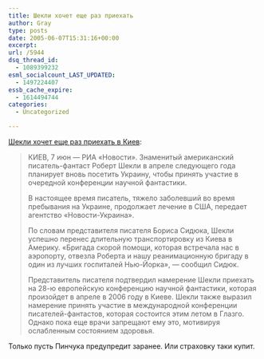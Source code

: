 ```yaml
---
title: Шекли хочет еще раз приехать
author: Gray
type: posts
date: 2005-06-07T15:31:16+00:00
excerpt:
url: /5944
dsq_thread_id:
  - 1089399232
esml_socialcount_LAST_UPDATED:
  - 1497224407
essb_cache_expire:
  - 1614494744
categories:
  - Uncategorized

---
```








<a href="http://www.rian.ru/culture/literature/20050607/40485623.html" target="_blank">Шекли хочет еще раз приехать в Киев</a>:

> КИЕВ, 7 июн &#8212; РИА &#171;Новости&#187;. Знаменитый американский писатель-фантаст Роберт Шекли в апреле следующего года планирует вновь посетить Украину, чтобы принять участие в очередной конференции научной фантастики.
> 
> В настоящее время писатель, тяжело заболевший во время пребывания на Украине, продолжает лечение в США, передает агентство &#171;Новости-Украина&#187;.
> 
> По словам представителя писателя Бориса Сидюка, Шекли успешно перенес длительную транспортировку из Киева в Америку. &#171;Бригада скорой помощи, которая встречала нас в аэропорту, отвезла Роберта и нашу реанимационную бригаду в один из лучших госпиталей Нью-Йорка&#187;, &#8212; сообщил Сидюк.
> 
> Представитель писателя подтвердил намерение Шекли приехать на 28-ю европейскую конференцию научной фантастики, которая произойдет в апреле в 2006 году в Киеве. Шекли также выразил намерение принять участие в международной конференции писателей-фантастов, которая состоится этим летом в Глазго. Однако пока еще врачи запрещают ему это, мотивируя ослабленным состоянием здоровья. 

Только пусть Пинчука предупредит заранее. Или страховку таки купит.